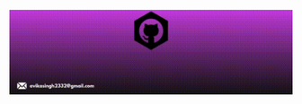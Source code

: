 <p align="center">
  <img src="https://github.com/Avika1303/Avika1303/blob/main/Hello%20world%20(1).gif" width="auto" height="auto">
</p>	
